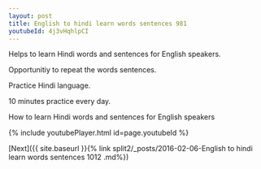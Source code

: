 ```yaml
---
layout: post
title: English to hindi learn words sentences 981 
youtubeId: 4j3vHqhlpCI
---
```

 
 
Helps to learn Hindi words and sentences for English speakers.

Opportunitiy to repeat the words sentences. 

Practice Hindi language. 
 
10 minutes practice every day. 
 
How to learn Hindi words and sentences for English speakers 
 
{% include youtubePlayer.html id=page.youtubeId %}
 
 
[Next]({{ site.baseurl }}{% link  split2/_posts/2016-02-06-English to hindi learn words sentences 1012 .md%})
 

